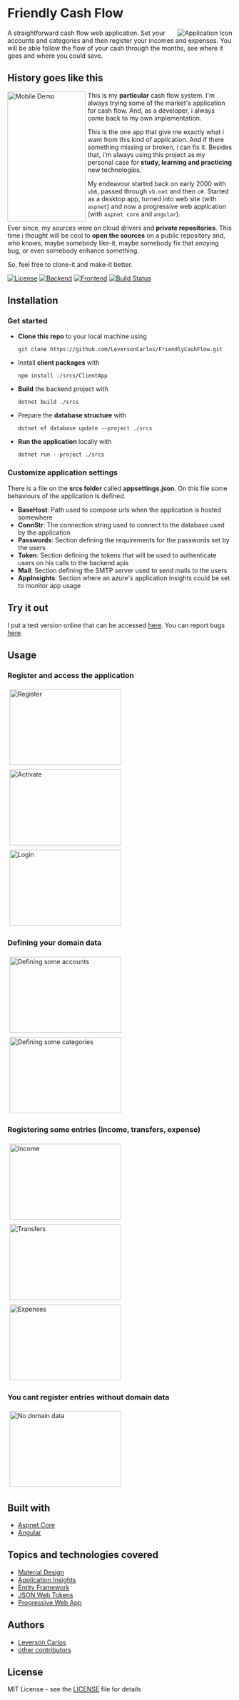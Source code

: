 # Friendly Cash Flow

<img src="./resources/icon/icon.png" title="Application Icon" alt="Application Icon" align="right" />

A straightforward cash flow web application. Set your accounts and categories and then register your incomes and expenses. You will be able follow the flow of your cash through the months, see where it goes and where you could save.

## History goes like this

<a href="./resources/demo/10-mobile.gif">
   <img src="./resources/demo/10-mobile.gif" title="Mobile Demo" alt="Mobile Demo" align="left" width="175" height="292" style="margin-right:5px" />
</a>

This is my **particular** cash flow system. I'm always trying some of the market's application for cash flow. And, as a developer, i always come back to my own implementation.

This is the one app that give me exactly what i want from this kind of application. And if there something missing or broken, i can fix it. Besides that, i'm always using this project as my personal case for **study, learning and practicing** new technologies. 

My endeavour started back on early 2000 with `vb6`, passed through `vb.net` and then `c#`. Started as a desktop app, turned into web site (with `aspnet`) and now a progressive web application (with `aspnet core` and `angular`).

Ever since, my sources were on cloud drivers and **private repositories**. This time i thought will be cool to **open the sources** on a public repository and, who knows, maybe somebody like-it, maybe somebody fix that anoying bug, or even somebody enhance something.

So, feel free to clone-it and make-it better.

<!-- shields.io -->
[![License](https://img.shields.io/:License-MIT-blue.svg?style=flat)](http://badges.mit-license.org)
[![Backend](https://img.shields.io/:Backend-AspNet%20Core-yellow.svg?style=flat)](https://docs.microsoft.com/aspnet)
[![Frontend](https://img.shields.io/:Frontend-Angular-yellow.svg?style=flat)](https://angular.io)
[![Build Status](https://dev.azure.com/lcjohnny/Playground/_apis/build/status/Cash%20Flow?branchName=v6)](https://dev.azure.com/lcjohnny/Playground/_build/latest?definitionId=11)

## Installation

### Get started
- **Clone this repo** to your local machine using 
   ``` shell 
   git clone https://github.com/LeversonCarlos/FriendlyCashFlow.git
   ```
- Install **client packages** with 
   ``` shell 
   npm install ./srcs/ClientApp
   ```
- **Build** the backend project with 
   ``` shell 
   dotnet build ./srcs
   ```
- Prepare the **database structure** with 
   ``` shell 
   dotnet ef database update --project ./srcs
   ```
- **Run the application** locally with 
   ``` shell
   dotnet run --project ./srcs
   ```

### Customize application settings
There is a file on the **srcs folder** called **appsettings.json**. On this file some behaviours of the application is defined.
- **BaseHost**: Path used to compose urls when the application is hosted somewhere
- **ConnStr**: The connection string used to connect to the database used by the application
- **Passwords**: Section defining the requirements for the passwords set by the users
- **Token**: Section defining the tokens that will be used to authenticate users on his calls to the backend apis
- **Mail**: Section defining the SMTP server used to send mails to the users
- **AppInsights**: Section where an azure's application insights could be set to monitor app usage

## Try it out
I put a test version online that can be accessed [here](https://friendlycashflow-dev.azurewebsites.net/). You can report bugs [here](https://github.com/LeversonCarlos/FriendlyCashFlow/issues).

## Usage

### Register and access the application
<a href="./resources/demo/01-register.gif"><img src="./resources/demo/01-register.gif" title="Register" width="250" height="170" style="margin:5px" /></a>
<a href="./resources/demo/02-activate.gif"><img src="./resources/demo/02-activate.gif" title="Activate" width="250" height="170" style="margin:5px" /></a>
<a href="./resources/demo/03-login.gif"><img src="./resources/demo/03-login.gif" title="Login" width="250" height="170" style="margin:5px" /></a>

### Defining your domain data
<a href="./resources/demo/05-accounts.gif"><img src="./resources/demo/05-accounts.gif" title="Defining some accounts" width="250" height="170" style="margin:5px" /></a>
<a href="./resources/demo/06-categories.gif"><img src="./resources/demo/06-categories.gif" title="Defining some categories" width="250" height="170" style="margin:5px" /></a>

### Registering some entries (income, transfers, expense)
<a href="./resources/demo/07-income.gif"><img src="./resources/demo/07-income.gif" title="Income" width="250" height="170" style="margin:5px" /></a>
<a href="./resources/demo/08-transfer.gif"><img src="./resources/demo/08-transfer.gif" title="Transfers" width="250" height="170" style="margin:5px" /></a>
<a href="./resources/demo/09-expenses.gif"><img src="./resources/demo/09-expenses.gif" title="Expenses" width="250" height="170" style="margin:5px" /></a>

### You cant register entries without domain data
<a href="./resources/demo/04-empty-domains.gif"><img src="./resources/demo/04-empty-domains.gif" title="No domain data" width="250" height="170" style="margin:5px" /></a>


## Built with
- [Aspnet Core](https://docs.microsoft.com/aspnet)
- [Angular](https://angular.io)


## Topics and technologies covered
- [Material Design](https://material.angular.io)
- [Application Insights](https://docs.microsoft.com/azure/azure-monitor/app/app-insights-overview)
- [Entity Framework](https://docs.microsoft.com/ef/#pivot=efcore)
- [JSON Web Tokens](https://jwt.io/)
- [Progressive Web App](https://developers.google.com/web/progressive-web-apps)

## Authors
- [Leverson Carlos](https://github.com/LeversonCarlos)
- [other contributors](https://github.com/LeversonCarlos/FriendlyCashFlow/graphs/contributors)

## License
MIT License - see the [LICENSE](LICENSE) file for details
